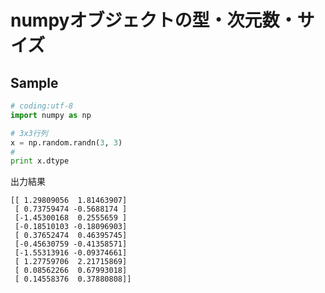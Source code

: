 # numpyオブジェクトの型・次元数・サイズ

## Sample

```python
# coding:utf-8
import numpy as np

# 3x3行列
x = np.random.randn(3, 3)
# 
print x.dtype
```

出力結果

```shell
[[ 1.29809056  1.81463907]
 [ 0.73759474 -0.5688174 ]
 [-1.45300168  0.2555659 ]
 [-0.18510103 -0.18096903]
 [ 0.37652474  0.46395745]
 [-0.45630759 -0.41358571]
 [-1.55313916 -0.09374661]
 [ 1.27759706  2.21715869]
 [ 0.08562266  0.67993018]
 [ 0.14558376  0.37880808]]
```

